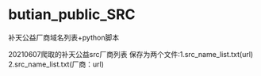 # butian_public_SRC
补天公益厂商域名列表+python脚本

20210607爬取的补天公益src厂商列表
保存为两个文件:1.src_name_list.txt(url) 2.src_name_list.txt(厂商：url)
